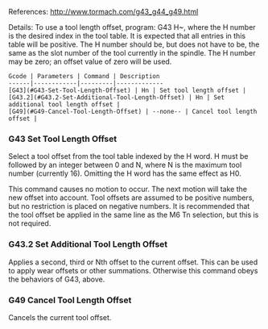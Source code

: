 References:
http://www.tormach.com/g43_g44_g49.html


Details:
To use a tool length offset, program: G43 H~, where the H number is the desired index in the tool table. It is expected that all entries in this table will be positive. The H number should be, but does not have to be, the same as the slot number of the tool currently in the spindle. The H number may be zero; an offset value of zero will be used. 


	Gcode | Parameters | Command | Description
	------|------------|---------|-------------
	[G43](#G43-Set-Tool-Length-Offset) | Hn | Set tool length offset | 
	[G43.2](#G43.2-Set-Additional-Tool-Length-Offset) | Hn | Set additional tool length offset | 
	[G49](#G49-Cancel-Tool-Length-Offset) | --none-- | Cancel tool length offset | 

### G43 Set Tool Length Offset

Select a tool offset from the tool table indexed by the H word. H must be followed by an integer between 0 and N, where N is the maximum tool number (currently 16). Omitting the H word has the same effect as H0.

This command causes no motion to occur. The next motion will take the new offset into account. Tool offsets are assumed to be positive numbers, but no restriction is placed on negative numbers. It is recommended that the tool offset be applied in the same line as the M6 Tn selection, but this is not required.

### G43.2 Set Additional Tool Length Offset

Applies a second, third or Nth offset to the current offset. This can be used to apply wear offsets or other summations. Otherwise this command obeys the behaviors of G43, above.

### G49 Cancel Tool Length Offset

Cancels the current tool offset.
